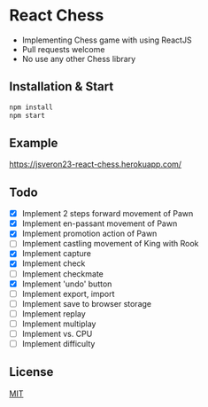 # React Chess

- Implementing Chess game with using ReactJS
- Pull requests welcome
- No use any other Chess library

## Installation & Start

```bash
npm install
npm start
```

## Example

https://jsveron23-react-chess.herokuapp.com/

## Todo

- [x] Implement 2 steps forward movement of Pawn
- [x] Implement en-passant movement of Pawn
- [x] Implement promotion action of Pawn
- [ ] Implement castling movement of King with Rook
- [x] Implement capture
- [x] Implement check
- [ ] Implement checkmate
- [x] Implement 'undo' button
- [ ] Implement export, import
- [ ] Implement save to browser storage
- [ ] Implement replay
- [ ] Implement multiplay
- [ ] Implement vs. CPU
- [ ] Implement difficulty

## License

[MIT](LICENSE.md)
